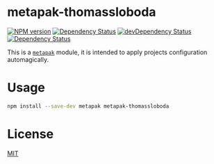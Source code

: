 [//]: # (This file is automatically generated by a `metapak`)
[//]: # (module. Do not change it elsewhere, changes would # be overridden.)

# metapak-thomassloboda

[![NPM version](https://badge.fury.io/js/metapak-thomassloboda.svg)](https://npmjs.org/package/metapak-thomassloboda)
[![Dependency Status](https://david-dm.org/thomassloboda/metapak-thomassloboda.svg)](https://david-dm.org/thomassloboda/metapak-thomassloboda)
[![devDependency Status](https://david-dm.org/thomassloboda/metapak-thomassloboda/dev-status.svg)](https://david-dm.org/thomassloboda/metapak-thomassloboda#info=devDependencies)
[![Dependency Status](https://dependencyci.com/github/thomassloboda/metapak-thomassloboda/badge)](https://dependencyci.com/github/thomassloboda/metapak-thomassloboda)

This is a [`metapak`](https://github.com/nfroidure/metapak) module,
 it is intended to apply projects configuration automagically.

# Usage

```sh
npm install --save-dev metapak metapak-thomassloboda
```

# License
[MIT](https://github.com/thomassloboda/metapak-thomassloboda/blob/master/LICENSE)
